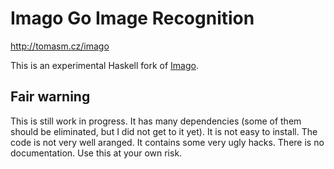# Imago Go Image Recognition

http://tomasm.cz/imago

This is an experimental Haskell fork of [Imago](https://github.com/tomasmcz/imago).

## Fair warning

This is still work in progress. It has many dependencies (some of them should
be eliminated, but I did not get to it yet). It is not easy to install. The
code is not very well aranged. It contains some very ugly hacks. There is no
documentation. Use this at your own risk.
